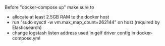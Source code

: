 Before "docker-compose up" make sure to 

* allocate at least 2.5GB RAM to the docker host
* run "sudo sysctl -w vm.max_map_count=262144" on host (required by Elasticsearch)
* change logstash listen address used in gelf driver config in docker-compose.yml